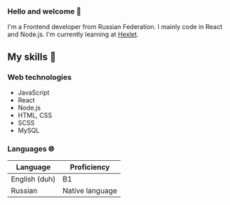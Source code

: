 ### Hello and welcome 👋
I'm a Frontend developer from Russian Federation.
I mainly code in React and Node.js.
I'm currently learning at [Hexlet](https//ru.hexlet.io).

## My skills 📜

### Web technologies

- JavaScript
- React
- Node.js
- HTML, CSS
- SCSS
- MySQL

### Languages 🌐

| Language      | Proficiency                                                               |
| ------------- | ------------------------------------------------------------------------- |
| English (duh) | B1                                                                        |
| Russian       | Native language                                                           |

<!--
**anton2009danilov/anton2009danilov** is a ✨ _special_ ✨ repository because its `README.md` (this file) appears on your GitHub profile.

Here are some ideas to get you started:

- 🔭 I’m currently working on ...
- 🌱 I’m currently learning ...
- 👯 I’m looking to collaborate on ...
- 🤔 I’m looking for help with ...
- 💬 Ask me about ...
- 📫 How to reach me: ...
- 😄 Pronouns: ...
- ⚡ Fun fact: ...
-->

